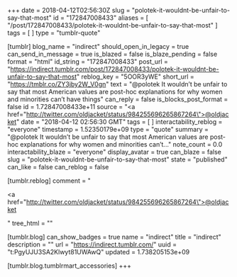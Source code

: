 +++
date = 2018-04-12T02:56:30Z
slug = "polotek-it-wouldnt-be-unfair-to-say-that-most"
id = "172847008433"
aliases = [ "/post/172847008433/polotek-it-wouldnt-be-unfair-to-say-that-most" ]
tags = [ ]
type = "tumblr-quote"

[tumblr]
blog_name = "indirect"
should_open_in_legacy = true
can_send_in_message = true
is_blazed = false
is_blaze_pending = false
format = "html"
id_string = "172847008433"
post_url = "https://indirect.tumblr.com/post/172847008433/polotek-it-wouldnt-be-unfair-to-say-that-most"
reblog_key = "5OOR3yWE"
short_url = "https://tmblr.co/ZY3jby2W_V0gn"
text = "@polotek It wouldn’t be unfair to say that most American values are post-hoc explanations for why women and minorities can’t have things"
can_reply = false
is_blocks_post_format = false
id = 1.72847008433e+11
source = "<a href=\"http://twitter.com/oldjacket/status/984255696265867264\">@oldjacket</a>"
date = "2018-04-12 02:56:30 GMT"
tags = [ ]
interactability_reblog = "everyone"
timestamp = 1.52350179e+09
type = "quote"
summary = "@polotek It wouldn’t be unfair to say that most American values are post-hoc explanations for why women and minorities can’t..."
note_count = 0.0
interactability_blaze = "everyone"
display_avatar = true
can_blaze = false
slug = "polotek-it-wouldnt-be-unfair-to-say-that-most"
state = "published"
can_like = false
can_reblog = false

[tumblr.reblog]
comment = "<p><a href=\"http://twitter.com/oldjacket/status/984255696265867264\">@oldjacket</a></p>"
tree_html = ""

[tumblr.blog]
can_show_badges = true
name = "indirect"
title = "indirect"
description = ""
url = "https://indirect.tumblr.com/"
uuid = "t:PgyUJU3SA2Klwyt81UWAwQ"
updated = 1.738205153e+09

[tumblr.blog.tumblrmart_accessories]
+++
